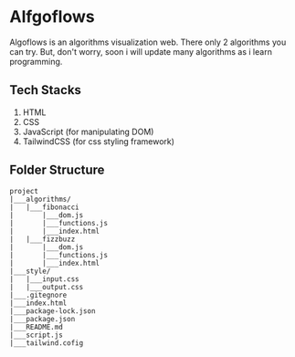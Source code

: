 # Alfgoflows

Algoflows is an algorithms visualization web. There only 2 algorithms you can try. But, don't worry, soon i will update many algorithms as i learn programming.

## Tech Stacks

1. HTML
2. CSS
2. JavaScript (for manipulating DOM)
2. TailwindCSS (for css styling framework)

## Folder Structure
```
project
|___algorithms/
|   |___fibonacci
|       |___dom.js
|       |___functions.js
|       |___index.html
|   |___fizzbuzz
|       |___dom.js
|       |___functions.js
|       |___index.html
|___style/
|   |___input.css
|   |___output.css
|___.gitegnore
|___index.html
|___package-lock.json
|___package.json
|___README.md
|___script.js
|___tailwind.cofig
```
